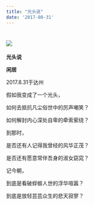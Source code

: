 ```yaml
---
title: "光头说"
date: '2017-08-31'
---
```

  #  ![](/images/heshui.jpg)
  
  **光头说**
  
  **闲居**
  
2017.8.31于达州 
 
假如我变成了一个光头， 

如何去抵抗凡尘俗世中的厉声嘲笑？

如何解封内心深处自卑的牵索萦绕？ 

到那时， 

是否还有人记得我曾经的风华正茂？ 

是否还有愿意常伴吾身的淑女窈窕？ 

记今朝， 

到底是看破蜉蝣人世的浮华喧嚣？ 

到底是放轻芸芸众生的悲天寂寥？ 
